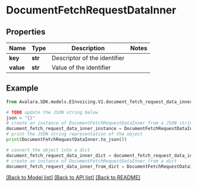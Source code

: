 # DocumentFetchRequestDataInner


## Properties

Name | Type | Description | Notes
------------ | ------------- | ------------- | -------------
**key** | **str** | Descriptor of the identifier | 
**value** | **str** | Value of the identifier | 

## Example

```python
from Avalara.SDK.models.EInvoicing.V1.document_fetch_request_data_inner import DocumentFetchRequestDataInner

# TODO update the JSON string below
json = "{}"
# create an instance of DocumentFetchRequestDataInner from a JSON string
document_fetch_request_data_inner_instance = DocumentFetchRequestDataInner.from_json(json)
# print the JSON string representation of the object
print(DocumentFetchRequestDataInner.to_json())

# convert the object into a dict
document_fetch_request_data_inner_dict = document_fetch_request_data_inner_instance.to_dict()
# create an instance of DocumentFetchRequestDataInner from a dict
document_fetch_request_data_inner_from_dict = DocumentFetchRequestDataInner.from_dict(document_fetch_request_data_inner_dict)
```
[[Back to Model list]](../README.md#documentation-for-models) [[Back to API list]](../README.md#documentation-for-api-endpoints) [[Back to README]](../README.md)


